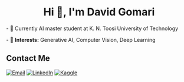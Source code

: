 <h1 align="center">Hi 👋, I'm David Gomari</h1>
<p>- 🌱 Currently AI master student at K. N. Toosi University of Technology</p>
<p>- 👯 <b>Interests:</b> Generative AI, Computer Vision, Deep Learning</p>


## Contact Me
[![Email](https://img.shields.io/badge/Gmail-D14836?style=for-the-badge&logo=gmail&logoColor=white)](mailto:daviddotsg@gmail.com) [![LinkedIn](https://img.shields.io/badge/LinkedIn-0077B5?style=for-the-badge&logo=linkedin&logoColor=white)](https://www.linkedin.com/in/david-salemi-gomari/) [![Kaggle](https://img.shields.io/badge/Kaggle-20BEFF?style=for-the-badge&logo=Kaggle&logoColor=white)](https://kaggle.com/davidgomari)

